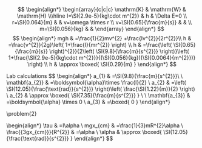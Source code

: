 $$
\begin{align*}
\begin{array}{c|c|c}
\mathrm{K} & \mathrm{W} & \mathrm{H} \\\hline
I=\SI{2.9e-5}{kg\cdot m^{2}} & h & \Delta E=0 \\
r=\SI{0.064}{m} &  & v=\omega \times r \\
v=\SI{0.65}{\frac{m}{s}} &  &  \\
m=\SI{0.056}{kg} &  & 
\end{array}
\end{align*}
$$
$$
\begin{align*}
mgh & =\frac{1}{2}mv^{2} +\frac{Iv^{2}}{2r^{2}}\\
h & =\frac{v^{2}}{2g}\left( 1+\frac{I}{mr^{2}} \right) \\
h & =\frac{\left( \SI{0.65}{\frac{m}{s}} \right)^{2}}{2\left( \SI{9.8}{\frac{m}{s^{2}}} \right)}\left( 1+\frac{\SI{2.9e-5}{kg\cdot m^{2}}}{(\SI{0.056}{kg})(\SI{0.0064}{m^{2}})} \right) \\
h & \approx \boxed{ \SI{0.29}{m} }
\end{align*}
$$

Lab calculations
$$
\begin{align*}
    a_{1} & =\SI{9.8}{\frac{m}{s^{2}}}\\
\\
\mathbf{a_{2}} & =\boldsymbol{\alpha}\times \frac{l}{2} \\
a_{2} & =\left( \SI{12.05}{\frac{\text{rad}}{s^{2}}} \right)\left( \frac{\SI{1.22}{m}}{2} \right) \\
a_{2} & \approx \boxed{ \SI{7.35}{\frac{m}{s^{2}}} } \\
 \\
\mathbf{a_{3}} & =\boldsymbol{\alpha} \times 0 \\
a_{3} & =\boxed{ 0 }
\end{align*}

\problem{2}


\begin{align*}
\tau & =I\alpha \\
mgx_{cm} & =\frac{1}{3}mR^{2}\alpha \\
\frac{{3gx_{cm}}}{R^{2}} & =\alpha \\
\alpha & \approx \boxed{ \SI{12.05}{\frac{\text{rad}}{s^{2}}} }
\end{align*}
$$